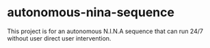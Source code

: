 # autonomous-nina-sequence
This project is for an autonomous N.I.N.A sequence that can run 24/7 without user direct user intervention.
